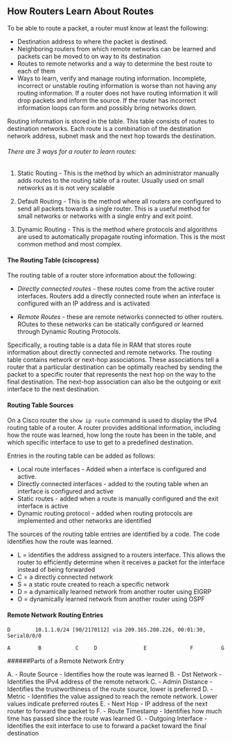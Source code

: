 ## How Routers Learn About Routes 

To be able to route a packet, a router must know at least the following:

* Destination address to where the packet is destined.
* Neighboring routers from which remote networks can be learned and packets can be moved to on way to its destination 
* Routes to remote networks and a way to determine the best route to each of them 
* Ways to learn, verify and manage routing information. Incomplete, incorrect or unstable routing information is worse than not having any routing information. If a router does not have routing information it will drop packets and inform the source. If the router has incorrect information loops can form and possibly bring networks down.

Routing information is stored in the table. This table consists of routes to destination networks. Each route is a combination of the destination network address, subnet mask and the next hop towards the destination. 

###### There are 3 ways for a router to learn routes:

1. Static Routing - This is the method by which an administrator manually adds routes to the routing table of a router. Usually used on small networks as it is not very scalable

2. Default Routing - This is the method where all routers are configured to send all packets towards a single router. This is a useful method for small networks or networks with a single entry and exit point. 

3. Dynamic Routing - This is the method where protocols and algorithms are used to automatically propagate routing information. This is the most common method and most complex. 

#### The Routing Table (ciscopress)

The routing table of a router store information about the following:
- *Directly connected routes* - these routes come from the active router interfaces. Routers add a directly connected route when an interface is configured with an IP address and is activated

- *Remote Routes* - these are remote networks connected to other routers. ROutes to these networks can be statically configured or learned through Dynamic Routing Protocols.

Specifically, a routing table is a data file in RAM that stores route information about directly connected and remote networks. The routing table contains network or next-hop associations. These associations tell a router that a particular destination can be optimally reached by sending the packet to a specific router that represents the next hop on the way to the final destination. The next-hop association can also be the outgoing or exit interface to the next destination.

#### Routing Table Sources

On a Cisco router the ```show ip route``` command is used to display the IPv4 routing table of a router. A router provides additional information, including how the route was learned, how long the route has been in the table, and which specific interface to use to get to a predefined destination. 

Entries in the routing table can be added as follows:

* Local route interfaces - Added when a interface is configured and active. 
* Directly connected interfaces - added to the routing table when an interface is configured and active 
* Static routes - added when a route is manually configured and the exit interface is active 
* Dynamic routing protocol - added when routing protocols are implemented and other networks are identified

The sources of the routing table entries are identified by a code. The code identifies how the route was learned.

* L = identifies the address assigned to a routers interface. This allows the router to efficiently determine when it receives a packet for the interface instead of being forwarded 
* C = a directly connected network
* S = a static route created to reach a specific network 
* D = a dynamically learned network from another router using EIGRP 
* O = dynamically learned network from another router using OSPF 

#### Remote Network Routing Entries
```
D        10.1.1.0/24 [90/2170112] via 209.165.200.226, 00:01:30, Serial0/0/0

A         B           C     D               E              F         G 
```

######Parts of a Remote Network Entry

A. - Route Source - Identifies how the route was learned 
B. - Dst Network - Identifies the IPv4 address of the remote network
C. - Admin Distance - Identifies the trustworthiness of the route source, lower is preferred
D. - Metric - Identifies the value assigned to reach the remote network. Lower values indicate preferred routes
E. - Next Hop - IP address of the next router to forward the packet to 
F. - Route Timestamp - Identifies how much time has passed since the route was learned 
G. - Outgoing Interface - Identifies the exit interface to use to forward a packet toward the final destination 